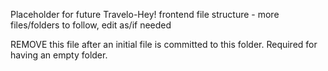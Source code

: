 Placeholder for future Travelo-Hey! frontend file structure - more files/folders to follow, edit as/if needed

REMOVE this file after an initial file is committed to this folder. Required for having an empty folder. 
